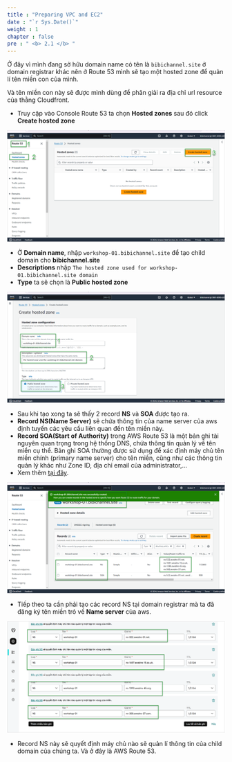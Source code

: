 ```yaml
---
title : "Preparing VPC and EC2"
date : "`r Sys.Date()`"
weight : 1
chapter : false
pre : " <b> 2.1 </b> "
---
```


Ở đây vì mình đang sở hữu domain name có tên là `bibichannel.site` ở domain registrar khác nên ở Route 53 mình sẽ tạo một hosted zone để quản lí tên miền con của mình.

Và tên miền con này sẽ được mình dùng để phân giải ra địa chỉ url resource của thằng Cloudfront.

- Truy cập vào Console Route 53 ta chọn **Hosted zones** sau đó click **Create hosted zone**

![IMAGE](/images/5-publicWebsite&Distribution/5.1-createHostedZone/001-hostedZone.png)

- Ở **Domain name**, nhập `workshop-01.bibichannel.site` để tạo child domain cho **bibichannel.site**
- **Descriptions** nhập `The hosted zone used for workshop-01.bibichannel.site domain`
- **Type** ta sẽ chọn là **Public hosted zone**

![IMAGE](/images/5-publicWebsite&Distribution/5.1-createHostedZone/002-hostedZone.png)

- Sau khi tạo xong ta sẽ thấy 2 record **NS** và **SOA** được tạo ra.
- **Record NS(Name Server)** sẽ chứa thông tin của name server của aws định tuyến các yêu cầu liên quan đến tên miền này.
- **Record SOA(Start of Authority)** trong AWS Route 53 là một bản ghi tài nguyên quan trọng trong hệ thống DNS, chứa thông tin quản lý về tên miền cụ thể. Bản ghi SOA thường được sử dụng để xác định máy chủ tên miền chính (primary name server) cho tên miền, cũng như các thông tin quản lý khác như Zone ID, địa chỉ email của administrator,...
- Xem thêm [tại đây](https://docs.aws.amazon.com/Route53/latest/DeveloperGuide/SOA-NSrecords.html).

![IMAGE](/images/5-publicWebsite&Distribution/5.1-createHostedZone/003-hostedZone.png)

- Tiếp theo ta cần phải tạo các record NS tại domain registrar mà ta đã đăng ký tên miền trỏ về **Name server** của aws.

![IMAGE](/images/5-publicWebsite&Distribution/5.1-createHostedZone/004-hostedZone.png)

- Record NS này sẽ quyết định máy chủ nào sẽ quản lí thông tin của child domain của chúng ta. Và ở đây là AWS Route 53.

